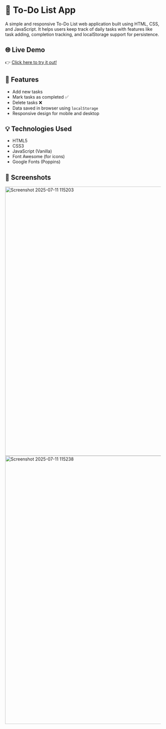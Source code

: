 # 📝 To-Do List App

A simple and responsive To-Do List web application built using HTML, CSS, and JavaScript. It helps users keep track of daily tasks with features like task adding, completion tracking, and localStorage support for persistence.

## 🌐 Live Demo

👉 [Click here to try it out!](https://prathamesh959.github.io/To-Do-App/)  

## 🚀 Features

- Add new tasks  
- Mark tasks as completed ✅  
- Delete tasks ❌  
- Data saved in browser using `localStorage`  
- Responsive design for mobile and desktop  

## 💡 Technologies Used

- HTML5  
- CSS3  
- JavaScript (Vanilla)  
- Font Awesome (for icons)  
- Google Fonts (Poppins)  

## 📸 Screenshots

<img width="1917" height="869" alt="Screenshot 2025-07-11 115203" src="https://github.com/user-attachments/assets/19572101-47ce-440d-ba91-299ad68afe39" />
<img width="1919" height="866" alt="Screenshot 2025-07-11 115238" src="https://github.com/user-attachments/assets/a0feae6a-4ed5-499f-a587-0821a28e3849" />



